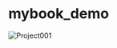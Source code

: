 # mybook_demo

![Project001](https://user-images.githubusercontent.com/85882093/123499962-47827780-d65c-11eb-87f7-4022e4626c5e.png)
